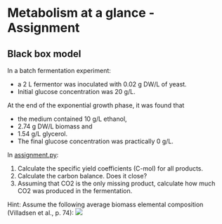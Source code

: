 # Metabolism at a glance - Assignment
## Black box model

In a batch fermentation experiment:

* a 2 L fermentor was inoculated with 0.02 g DW/L of yeast.
* Initial glucose concentration was 20 g/L.

At the end of the exponential growth phase, it was found that 

* the medium contained 10 g/L ethanol,
* 2.74 g DW/L biomass and
* 1.54 g/L glycerol. 
* The final glucose concentration was practically 0 g/L.

In [assignment.py](https://github.com/27410/metabolism-at-a-glance-yields/blob/master/assignment.py):
1. Calculate the specific yield coefficients (C-mol) for all products. 
2. Calculate the carbon balance. Does it close?
3. Assuming that CO2 is the only missing product, calculate how much CO2 was produced in the fermentation.

Hint: Assume the following average biomass elemental composition (Villadsen et al., p. 74):
<img src="https://render.githubusercontent.com/render/math?math=CH_{1.8}O_{0.5}N_{0.2}">

